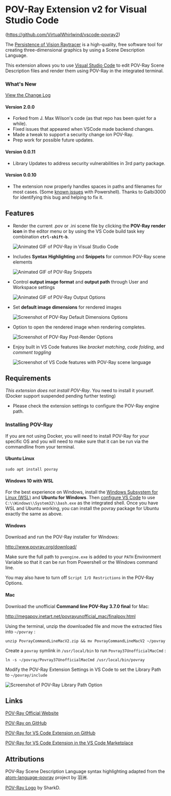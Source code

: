# POV-Ray Extension v2 for Visual Studio Code

(https://github.com/VirtualWhirlwind/vscode-povray2)

The [Persistence of Vision Raytracer](http://povray.org) is a high-quality, free software tool for creating three-dimensional graphics by using a Scene Description Language.

This extension allows you to use [Visual Studio Code](https://code.visualstudio.com) to edit POV-Ray Scene Description files and render them using POV-Ray in the integrated terminal.

### What's New

[View the Change Log](./CHANGELOG.md)

#### Version 2.0.0

* Forked from J. Max Wilson's code (as that repo has been quiet for a while).
* Fixed issues that appeared when VSCode made backend changes.
* Made a tweak to support a security change ion POV-Ray.
* Prep work for possible future updates.

#### Version 0.0.11

* Library Updates to address security vulnerabilities in 3rd party package.

#### Version 0.0.10

* The extension now properly handles spaces in paths and filenames for most cases. (Some [known issues](#known-issues) with Powershell). Thanks to Galbi3000 for identifying this bug and helping to fix it.

## Features

* Render the current .pov or .ini scene file by clicking the **POV-Ray render icon** in the editor menu or by using the VS Code build task key combination **`ctrl-shift-b`**.

    ![Animated GIF of POV-Ray in Visual Studio Code](https://raw.githubusercontent.com/VirtualWhirlwind/vscode-povray2/master/images/vscode-povray-demo.gif)

* Includes **Syntax Highlighting** and **Snippets** for common POV-Ray scene elements

    ![Animated GIF of POV-Ray Snippets](https://raw.githubusercontent.com/VirtualWhirlwind/vscode-povray2/master/images/vscode-povray-snippets-demo.gif)

* Control **output image format** and **output path** through User and Workspace settings

    ![Animated GIF of POV-Ray Output Options](https://raw.githubusercontent.com/VirtualWhirlwind/vscode-povray2/master/images/vscode-povray-output-image-format.gif)

* Set **default image dimensions** for rendered images

    ![Screenshot of POV-Ray Default Dimensions Options](https://raw.githubusercontent.com/VirtualWhirlwind/vscode-povray2/master/images/vscode-povray-settings-render-dimensions.png)

* Option to open the rendered image when rendering completes.

    ![Screenshot of POV-Ray Post-Render Options](https://raw.githubusercontent.com/VirtualWhirlwind/vscode-povray2/master/images/vscode-povray-settings-open-after-render.png)

* Enjoy built in VS Code features like *bracket matching*, *code folding*, and *comment toggling*

    ![Screenshot of VS Code features with POV-Ray scene language](https://raw.githubusercontent.com/VirtualWhirlwind/vscode-povray2/master/images/vscode-features.gif)

## Requirements

*This extension does not install POV-Ray*. You need to install it yourself. (Docker support suspended pending further testing)

* Please check the extension settings to configure the POV-Ray engine path.

### **Installing POV-Ray**

If you are not using Docker, you will need to install POV-Ray for your specific OS and you will need to make sure that it can be run via the commandline from your terminal.

#### Ubuntu Linux

    sudo apt install povray

#### Windows 10 with WSL

For the best experience on Windows, install the [Windows Subsystem for Linux (WSL)](https://msdn.microsoft.com/en-us/commandline/wsl/install_guide) and **Ubuntu for Windows**. Then [configure VS Code](https://code.visualstudio.com/docs/editor/integrated-terminal#_configuration) to use `C:\\Windows\\System32\\bash.exe` as the integrated shell. Once you have WSL and Ubuntu working, you can install the povray package for Ubuntu exactly the same as above.

#### Windows 
Download and run the POV-Ray installer for Windows:

http://www.povray.org/download/

Make sure the full path to `pvengine.exe` is added to your `PATH` Environment Variable so that it can be run from Powershell or the Windows command line.

You may also have to turn off `Script I/O Restrictions` in the POV-Ray Options.

#### Mac

Download the unofficial **Command line POV-Ray 3.7.0 final** for Mac:

http://megapov.inetart.net/povrayunofficial_mac/finalpov.html

Using the terminal, unzip the downloaded file and move the extracted files into `~/povray` :

    unzip PovrayCommandLineMacV2.zip && mv PovrayCommandLineMacV2 ~/povray

Create a `povray` symlink in `/usr/local/bin` to run `Povray37UnofficialMacCmd` :

    ln -s ~/povray/Povray37UnofficialMacCmd /usr/local/bin/povray

Modify the POV-Ray Extension Settings in VS Code to set the Library Path to `~/povray/include`

![Screenshot of POV-Ray Library Path Option](https://raw.githubusercontent.com/VirtualWhirlwind/vscode-povray2/master/images/vscode-povray-settings-library-path.png)


## Links

[POV-Ray Official Website](http://povray.org)

[POV-Ray on GitHub](https://github.com/POV-Ray/povray)

[POV-Ray for VS Code Extension on GitHub](https://github.com/VirtualWhirlwind/vscode-povray2)

[POV-Ray for VS Code Extension in the VS Code Marketplace](https://marketplace.visualstudio.com/items?itemName=virtual-whirlwind.vscode-povray2)

## Attributions

POV-Ray Scene Description Language syntax highlighting adapted from the [atom-language-povray](https://github.com/h-a-n-n-e-s/atom-language-povray) project by 羽洲.

[POV-Ray Logo](https://commons.wikimedia.org/wiki/File:Povray_logo_sphere.png) by SharkD.

